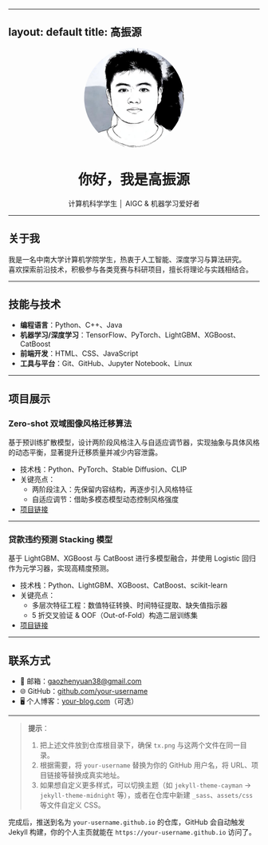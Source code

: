 <!-- index.md -->
---
layout: default
title: 高振源
---

<div align="center">
  <img src="tx.png" alt="Avatar" width="200" style="border-radius: 50%;">
  <h1>你好，我是高振源</h1>
  <p>计算机科学学生 │ AIGC & 机器学习爱好者</p>
</div>

---

## 关于我

我是一名中南大学计算机学院学生，热衷于人工智能、深度学习与算法研究。  
喜欢探索前沿技术，积极参与各类竞赛与科研项目，擅长将理论与实践相结合。

---

## 技能与技术

- **编程语言**：Python、C++、Java  
- **机器学习/深度学习**：TensorFlow、PyTorch、LightGBM、XGBoost、CatBoost  
- **前端开发**：HTML、CSS、JavaScript  
- **工具与平台**：Git、GitHub、Jupyter Notebook、Linux  

---

## 项目展示

### Zero-shot 双域图像风格迁移算法
基于预训练扩散模型，设计两阶段风格注入与自适应调节器，实现抽象与具体风格的动态平衡，显著提升迁移质量并减少内容泄露。  
- 技术栈：Python、PyTorch、Stable Diffusion、CLIP  
- 关键亮点：  
  - 两阶段注入：先保留内容结构，再逐步引入风格特征  
  - 自适应调节：借助多模态模型动态控制风格强度  
- [项目链接](https://github.com/your-username/zero-shot-style-transfer)

---

### 贷款违约预测 Stacking 模型
基于 LightGBM、XGBoost 与 CatBoost 进行多模型融合，并使用 Logistic 回归作为元学习器，实现高精度预测。  
- 技术栈：Python、LightGBM、XGBoost、CatBoost、scikit-learn  
- 关键亮点：  
  - 多层次特征工程：数值特征转换、时间特征提取、缺失值指示器  
  - 5 折交叉验证 & OOF（Out-of-Fold）构造二层训练集  
- [项目链接](https://github.com/your-username/loan-default-stacking)

---

## 联系方式

- 📧 邮箱：gaozhenyuan38@gmail.com  
- 🌐 GitHub：[github.com/your-username](https://github.com/your-username)  
- 🖥️ 个人博客：[your-blog.com](https://your-blog.com)（可选）

---

> **提示**：  
> 1. 把上述文件放到仓库根目录下，确保 `tx.png` 与这两个文件在同一目录。  
> 2. 根据需要，将 `your-username` 替换为你的 GitHub 用户名，将 URL、项目链接等替换成真实地址。  
> 3. 如果想自定义更多样式，可以切换主题（如 `jekyll-theme-cayman` → `jekyll-theme-midnight` 等），或者在仓库中新建 `_sass`、`assets/css` 等文件自定义 CSS。  

完成后，推送到名为 `your-username.github.io` 的仓库，GitHub 会自动触发 Jekyll 构建，你的个人主页就能在 `https://your-username.github.io` 访问了。
